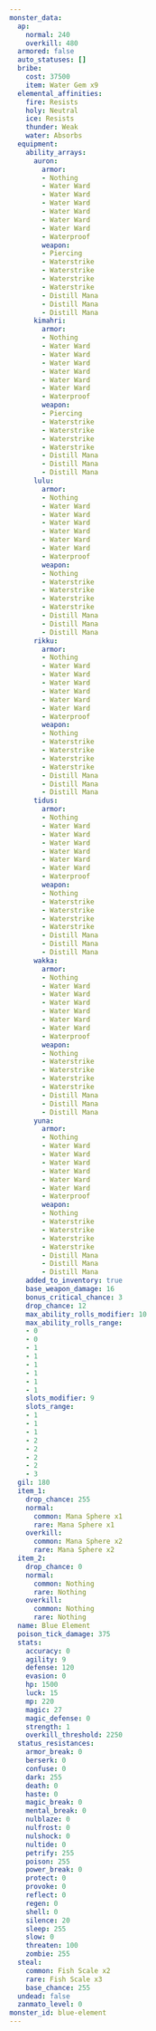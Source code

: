 ```yaml
---
monster_data:
  ap:
    normal: 240
    overkill: 480
  armored: false
  auto_statuses: []
  bribe:
    cost: 37500
    item: Water Gem x9
  elemental_affinities:
    fire: Resists
    holy: Neutral
    ice: Resists
    thunder: Weak
    water: Absorbs
  equipment:
    ability_arrays:
      auron:
        armor:
        - Nothing
        - Water Ward
        - Water Ward
        - Water Ward
        - Water Ward
        - Water Ward
        - Water Ward
        - Waterproof
        weapon:
        - Piercing
        - Waterstrike
        - Waterstrike
        - Waterstrike
        - Waterstrike
        - Distill Mana
        - Distill Mana
        - Distill Mana
      kimahri:
        armor:
        - Nothing
        - Water Ward
        - Water Ward
        - Water Ward
        - Water Ward
        - Water Ward
        - Water Ward
        - Waterproof
        weapon:
        - Piercing
        - Waterstrike
        - Waterstrike
        - Waterstrike
        - Waterstrike
        - Distill Mana
        - Distill Mana
        - Distill Mana
      lulu:
        armor:
        - Nothing
        - Water Ward
        - Water Ward
        - Water Ward
        - Water Ward
        - Water Ward
        - Water Ward
        - Waterproof
        weapon:
        - Nothing
        - Waterstrike
        - Waterstrike
        - Waterstrike
        - Waterstrike
        - Distill Mana
        - Distill Mana
        - Distill Mana
      rikku:
        armor:
        - Nothing
        - Water Ward
        - Water Ward
        - Water Ward
        - Water Ward
        - Water Ward
        - Water Ward
        - Waterproof
        weapon:
        - Nothing
        - Waterstrike
        - Waterstrike
        - Waterstrike
        - Waterstrike
        - Distill Mana
        - Distill Mana
        - Distill Mana
      tidus:
        armor:
        - Nothing
        - Water Ward
        - Water Ward
        - Water Ward
        - Water Ward
        - Water Ward
        - Water Ward
        - Waterproof
        weapon:
        - Nothing
        - Waterstrike
        - Waterstrike
        - Waterstrike
        - Waterstrike
        - Distill Mana
        - Distill Mana
        - Distill Mana
      wakka:
        armor:
        - Nothing
        - Water Ward
        - Water Ward
        - Water Ward
        - Water Ward
        - Water Ward
        - Water Ward
        - Waterproof
        weapon:
        - Nothing
        - Waterstrike
        - Waterstrike
        - Waterstrike
        - Waterstrike
        - Distill Mana
        - Distill Mana
        - Distill Mana
      yuna:
        armor:
        - Nothing
        - Water Ward
        - Water Ward
        - Water Ward
        - Water Ward
        - Water Ward
        - Water Ward
        - Waterproof
        weapon:
        - Nothing
        - Waterstrike
        - Waterstrike
        - Waterstrike
        - Waterstrike
        - Distill Mana
        - Distill Mana
        - Distill Mana
    added_to_inventory: true
    base_weapon_damage: 16
    bonus_critical_chance: 3
    drop_chance: 12
    max_ability_rolls_modifier: 10
    max_ability_rolls_range:
    - 0
    - 0
    - 1
    - 1
    - 1
    - 1
    - 1
    - 1
    slots_modifier: 9
    slots_range:
    - 1
    - 1
    - 1
    - 2
    - 2
    - 2
    - 2
    - 3
  gil: 180
  item_1:
    drop_chance: 255
    normal:
      common: Mana Sphere x1
      rare: Mana Sphere x1
    overkill:
      common: Mana Sphere x2
      rare: Mana Sphere x2
  item_2:
    drop_chance: 0
    normal:
      common: Nothing
      rare: Nothing
    overkill:
      common: Nothing
      rare: Nothing
  name: Blue Element
  poison_tick_damage: 375
  stats:
    accuracy: 0
    agility: 9
    defense: 120
    evasion: 0
    hp: 1500
    luck: 15
    mp: 220
    magic: 27
    magic_defense: 0
    strength: 1
    overkill_threshold: 2250
  status_resistances:
    armor_break: 0
    berserk: 0
    confuse: 0
    dark: 255
    death: 0
    haste: 0
    magic_break: 0
    mental_break: 0
    nulblaze: 0
    nulfrost: 0
    nulshock: 0
    nultide: 0
    petrify: 255
    poison: 255
    power_break: 0
    protect: 0
    provoke: 0
    reflect: 0
    regen: 0
    shell: 0
    silence: 20
    sleep: 255
    slow: 0
    threaten: 100
    zombie: 255
  steal:
    common: Fish Scale x2
    rare: Fish Scale x3
    base_chance: 255
  undead: false
  zanmato_level: 0
monster_id: blue-element
---
```

